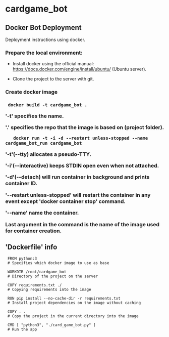 # cardgame_bot

## Docker Bot Deployment
Deployment instructions using docker.

<h3>Prepare the local environment:</h3>
  
  - Install docker using the official manual: https://docs.docker.com/engine/install/ubuntu/ (Ubuntu server).
  
  - Clone the project to the server with git.

<h3>Create docker image<h3>

     docker build -t cardgame_bot .
'-t' specifies the name.
  
'.' specifies the repo that the image is based on (project folder).
  
  
       docker run -t -i -d --restart unless-stopped --name cardgame_bot_run cardgame_bot
'-t'(--tty) allocates a pseudo-TTY.
  
'-i'(--interactive) keeps STDIN open even when not attached.
  
'-d'(--detach) will run container in background and prints container ID.
  
'--restart unless-stopped' will restart the container in any event except 'docker container stop' command.
  
'--name' name the container.
  
  Last argument in the command is the name of the image used for container creation.
  
 ## 'Dockerfile' info

     FROM python:3 
     # Specifies which docker image to use as base
  
     WORKDIR /root/cardgame_bot
     # Directory of the project on the server
  
     COPY requirements.txt ./
     # Copying requirements into the image
  
     RUN pip install --no-cache-dir -r requirements.txt
     # Install project dependencies on the image without caching
  
     COPY . .
     # Copy the project in the current directory into the image
  
     CMD [ "python3", "./card_game_bot.py" ]
     # Run the app
